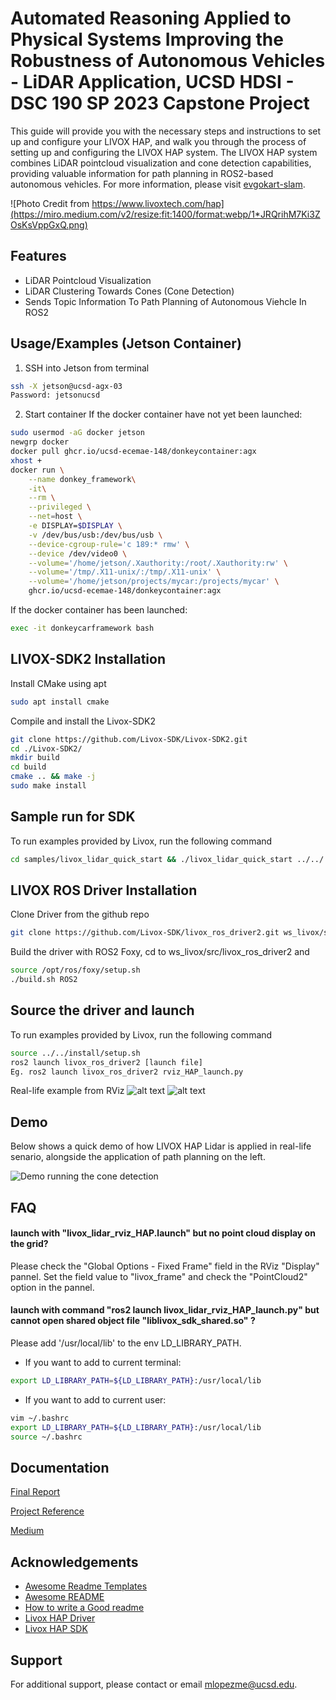 
# Automated Reasoning Applied to Physical Systems Improving the Robustness of Autonomous Vehicles - LiDAR Application, UCSD HDSI - DSC 190 SP 2023 Capstone Project


This guide will provide you with the necessary steps and instructions to set up and configure your LIVOX HAP, and walk you through the process of setting up and configuring the LIVOX HAP system. The LIVOX HAP system combines LiDAR pointcloud visualization and cone detection capabilities, providing valuable information for path planning in ROS2-based autonomous vehicles. For more information, please visit [evgokart-slam](https://github.com/aashishbhole/evgokart-slam).

![Photo Credit from https://www.livoxtech.com/hap](https://miro.medium.com/v2/resize:fit:1400/format:webp/1*JRQrihM7Ki3ZOsKsVppGxQ.png)
## Features

- LiDAR Pointcloud Visualization
- LiDAR Clustering Towards Cones (Cone Detection)
- Sends Topic Information To Path Planning of Autonomous Viehcle In ROS2


## Usage/Examples (Jetson Container)

1. SSH into Jetson from terminal
```bash
ssh -X jetson@ucsd-agx-03
Password: jetsonucsd
```
2. Start container 
If the docker container have not yet been launched:
```bash
sudo usermod -aG docker jetson
newgrp docker
docker pull ghcr.io/ucsd-ecemae-148/donkeycontainer:agx
xhost +
docker run \
    --name donkey_framework\
    -it\
    --rm \
    --privileged \
    --net=host \
    -e DISPLAY=$DISPLAY \
    -v /dev/bus/usb:/dev/bus/usb \
    --device-cgroup-rule='c 189:* rmw' \
    --device /dev/video0 \
    --volume='/home/jetson/.Xauthority:/root/.Xauthority:rw' \
    --volume='/tmp/.X11-unix/:/tmp/.X11-unix' \
    --volume='/home/jetson/projects/mycar:/projects/mycar' \
    ghcr.io/ucsd-ecemae-148/donkeycontainer:agx
```
If the docker container has been launched:
```bash
exec -it donkeycarframework bash
```



## LIVOX-SDK2 Installation

Install CMake using apt

```bash
sudo apt install cmake
```
Compile and install the Livox-SDK2
```bash
git clone https://github.com/Livox-SDK/Livox-SDK2.git
cd ./Livox-SDK2/
mkdir build
cd build
cmake .. && make -j
sudo make install
```
## Sample run for SDK

To run examples provided by Livox, run the following command

```bash
cd samples/livox_lidar_quick_start && ./livox_lidar_quick_start ../../../samples/livox_lidar_quick_start/hap_config.json
```


## LIVOX ROS Driver Installation
Clone Driver from the github repo

```bash
git clone https://github.com/Livox-SDK/livox_ros_driver2.git ws_livox/src/livox_ros_driver2
```
Build the driver with ROS2 Foxy,
cd to ws_livox/src/livox_ros_driver2 and 

```bash
source /opt/ros/foxy/setup.sh
./build.sh ROS2

```
## Source the driver and launch 

To run examples provided by Livox, run the following command

```bash
source ../../install/setup.sh
ros2 launch livox_ros_driver2 [launch file]
Eg. ros2 launch livox_ros_driver2 rviz_HAP_launch.py
```
Real-life example from RViz
![alt text](https://miro.medium.com/v2/resize:fit:1400/format:webp/1*E3QiZYDYLCZ86vjzLbP4nw.png)
![alt text](https://miro.medium.com/v2/resize:fit:1400/format:webp/1*hOp18l1q8JIe91LqGtlhng.png)
## Demo

Below shows a quick demo of how LIVOX HAP Lidar is applied in real-life senario, alongside the application of path planning on the left.

![Demo running the cone detection](https://github.com/aashishbhole/evgokart-slam/raw/main/media/demo.gif)


## FAQ

#### launch with "livox_lidar_rviz_HAP.launch" but no point cloud display on the grid?

Please check the "Global Options - Fixed Frame" field in the RViz "Display" pannel. Set the field value to "livox_frame" and check the "PointCloud2" option in the pannel.

#### launch with command "ros2 launch livox_lidar_rviz_HAP_launch.py" but cannot open shared object file "liblivox_sdk_shared.so" ?

Please add '/usr/local/lib' to the env LD_LIBRARY_PATH.
- If you want to add to current terminal:
```bash
export LD_LIBRARY_PATH=${LD_LIBRARY_PATH}:/usr/local/lib
```
- If you want to add to current user:
```bash
vim ~/.bashrc
export LD_LIBRARY_PATH=${LD_LIBRARY_PATH}:/usr/local/lib
source ~/.bashrc
```
## Documentation

[Final Report](https://docs.google.com/document/d/1kUisbx2-pAKSdtpWiEEyaNBT1TFwzrGiAgTsGAvwrDo/edit?usp=sharing)

[Project Reference](https://docs.google.com/document/d/1SFfYeL9RrRfCy0YRkwnT921exbTTX5tCZhqelGi_MPg/edit)

[Medium](https://medium.com/@janetlinw/an-introduction-guide-on-setting-up-livox-hap-lidar-54881600c26a)


## Acknowledgements

 - [Awesome Readme Templates](https://awesomeopensource.com/project/elangosundar/awesome-README-templates)
 - [Awesome README](https://github.com/matiassingers/awesome-readme)
 - [How to write a Good readme](https://bulldogjob.com/news/449-how-to-write-a-good-readme-for-your-github-project)
 - [Livox HAP Driver](https://github.com/Livox-SDK/livox_ros_driver2)
 - [Livox HAP SDK](https://github.com/Livox-SDK/Livox-SDK2)


## Support

For additional support, please contact or email mlopezme@ucsd.edu.

